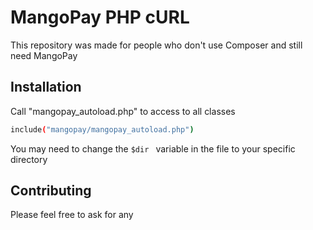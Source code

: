 # MangoPay PHP cURL

This repository was made for people who don't use Composer and still need MangoPay 

## Installation

Call "mangopay_autoload.php" to access to all classes
```bash
include("mangopay/mangopay_autoload.php")
```
You may need to change the ```$dir ``` variable in the file to your specific directory

## Contributing
Please feel free to ask for any 
